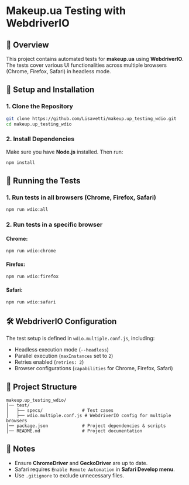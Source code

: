 # Makeup.ua Testing with WebdriverIO

## 📌 Overview
This project contains automated tests for **makeup.ua** using **WebdriverIO**.
The tests cover various UI functionalities across multiple browsers (Chrome, Firefox, Safari) in headless mode.

## 🚀 Setup and Installation
### **1. Clone the Repository**
```sh
git clone https://github.com/Lisavetti/makeup.up_testing_wdio.git
cd makeup.up_testing_wdio
```

### **2. Install Dependencies**
Make sure you have **Node.js** installed. Then run:
```sh
npm install
```

## 🧪 Running the Tests
### **1. Run tests in all browsers (Chrome, Firefox, Safari)**
```sh
npm run wdio:all
```

### **2. Run tests in a specific browser**
#### **Chrome:**
```sh
npm run wdio:chrome
```
#### **Firefox:**
```sh
npm run wdio:firefox
```
#### **Safari:**
```sh
npm run wdio:safari
```


## 🛠 WebdriverIO Configuration
The test setup is defined in `wdio.multiple.conf.js`, including:
- Headless execution mode (`--headless`)
- Parallel execution (`maxInstances` set to `2`)
- Retries enabled (`retries: 2`)
- Browser configurations (`capabilities` for Chrome, Firefox, Safari)

## 📄 Project Structure
```
makeup.up_testing_wdio/
│── test/
│   ├── specs/               # Test cases
│   ├── wdio.multiple.conf.js # WebdriverIO config for multiple browsers
│── package.json             # Project dependencies & scripts
│── README.md                # Project documentation
```

## 📌 Notes
- Ensure **ChromeDriver** and **GeckoDriver** are up to date.
- Safari requires `Enable Remote Automation` in **Safari Develop menu**.
- Use `.gitignore` to exclude unnecessary files.





